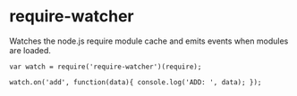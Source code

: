 # require-watcher

Watches the node.js require module cache and emits events when modules are loaded.

```
var watch = require('require-watcher')(require);

watch.on('add', function(data){ console.log('ADD: ', data); });
```
